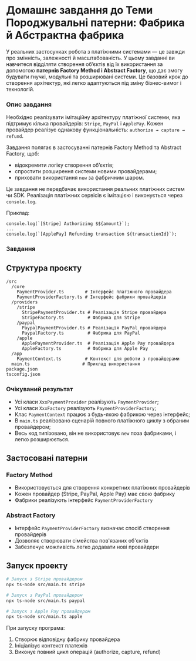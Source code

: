 # Домашнє завдання до Теми Породжувальні патерни: Фабрика й Абстрактна фабрика

У реальних застосунках робота з платіжними системами — це завжди про змінність, залежності й масштабованість. У цьому завданні ви навчитеся відділяти створення об’єктів від їх використання за допомогою **патернів Factory Method і Abstract Factory**, що дає змогу будувати гнучкі, модульні та розширювані системи. Це базовий крок до створення архітектур, які легко адаптуються під зміну бізнес-вимог і технологій.

### Опис завдання

Необхідно реалізувати імітаційну архітектуру платіжної системи, яка підтримує кілька провайдерів: `Stripe`, `PayPal` і `ApplePay`. Кожен провайдер реалізує однакову функціональність: `authorize → capture → refund`.

Завдання полягає в застосуванні патернів Factory Method та Abstract Factory, щоб:

- відокремити логіку створення об’єктів;
- спростити розширення системи новими провайдерами;
- приховати використання `new` за фабричним шаром.

Це завдання не передбачає використання реальних платіжних систем чи SDK. Реалізація платіжних сервісів є імітацією і виконується через `console.log`.

Приклад:

```tsx
console.log(`[Stripe] Authorizing $${amount}`);
...
console.log(`[ApplePay] Refunding transaction ${transactionId}`);
```

### Завдання

## Структура проєкту

```
/src
  /core
    PaymentProvider.ts        # Інтерфейс платіжного провайдера
    PaymentProviderFactory.ts # Інтерфейс фабрики провайдерів
  /providers
    /stripe
      StripePaymentProvider.ts # Реалізація Stripe провайдера
      StripeFactory.ts         # Фабрика для Stripe
    /paypal
      PaypalPaymentProvider.ts # Реалізація PayPal провайдера
      PaypalFactory.ts         # Фабрика для PayPal
    /apple
      ApplePaymentProvider.ts  # Реалізація Apple Pay провайдера
      AppleFactory.ts          # Фабрика для Apple Pay
  /app
    PaymentContext.ts         # Контекст для роботи з провайдерами
  main.ts                    # Приклад використання
package.json
tsconfig.json
```

### Очікуваний результат

- Усі класи `XxxPaymentProvider` реалізують `PaymentProvider`;
- Усі класи `XxxFactory` реалізують `PaymentProviderFactory`;
- Клас `PaymentContext` працює з будь-якою фабрикою через інтерфейс;
- В `main.ts` реалізовано сценарій повного платіжного циклу з обраним провайдером;
- Весь код типізовано, він не використовує `new` поза фабриками, і легко розширюється.

## Застосовані патерни

### Factory Method

- Використовується для створення конкретних платіжних провайдерів
- Кожен провайдер (Stripe, PayPal, Apple Pay) має свою фабрику
- Фабрики реалізують інтерфейс `PaymentProviderFactory`

### Abstract Factory

- Інтерфейс `PaymentProviderFactory` визначає спосіб створення провайдерів
- Дозволяє створювати сімейства пов'язаних об'єктів
- Забезпечує можливість легко додавати нові провайдери

## Запуск проекту

```bash
# Запуск з Stripe провайдером
npx ts-node src/main.ts stripe

# Запуск з PayPal провайдером
npx ts-node src/main.ts paypal

# Запуск з Apple Pay провайдером
npx ts-node src/main.ts apple
```

При запуску програма:

1. Створює відповідну фабрику провайдера
2. Ініціалізує контекст платежів
3. Виконує повний цикл операцій (authorize, capture, refund)
